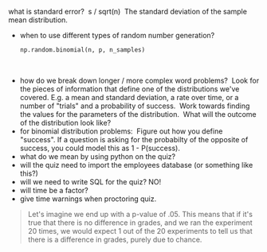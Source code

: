  what is standard error?
​
    s / sqrt(n)
​
    The standard deviation of the sample mean distribution.
​
- when to use different types of random number generation?
​
    ```python
    np.random.binomial(n, p, n_samples)
    ```
​
- how do we break down longer / more complex word problems?
​
    Look for the pieces of information that define one of the distributions
    we've covered. E.g. a mean and standard deviation, a rate over time, or a
    number of "trials" and a probability of success.
​
    Work towards finding the values for the parameters of the distribution.
​
    What will the outcome of the distribution look like?
​
- for binomial distribution problems:
​
    Figure out how you define "success". If a question is asking for the
    probabilty of the opposite of success, you could model this as 1 - P(success).
​
- what do we mean by using python on the quiz?
- will the quiz need to import the employees database (or something like this?)
- will we need to write SQL for the quiz? NO!
- will time be a factor?
​
- give time warnings when proctoring quiz.
​
> Let's imagine we end up with a p-value of .05. This means that if it's true
> that there is no difference in grades, and we ran the experiment 20 times, we
> would expect 1 out of the 20 experiments to tell us that there is a difference
> in grades, purely due to chance.
